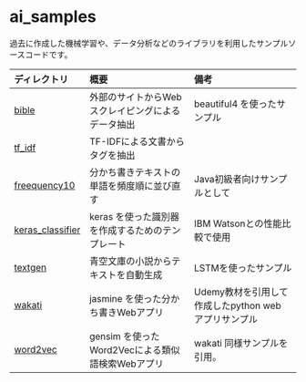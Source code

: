 ai_samples
===============

過去に作成した機械学習や、データ分析などのライブラリを利用したサンプルソースコードです。

| ディレクトリ | 概要 | 備考 |
|:------------|:-----|:----|
| [bible](./bible/README.md) | 外部のサイトからWebスクレイピングによるデータ抽出 | beautiful4 を使ったサンプル |
| [tf_idf](./tf_idf/) | TF-IDFによる文書からタグを抽出 | |
| [freequency10](./frequency10/README.md) | 分かち書きテキストの単語を頻度順に並び直す | Java初級者向けサンプルとして |
| [keras_classifier](./keras_classifier/) | keras を使った識別器を作成するためのテンプレート | IBM Watsonとの性能比較で使用 |
| [textgen](./textgen/) | 青空文庫の小説からテキストを自動生成 | LSTMを使ったサンプル |
| [wakati](./wakati/README.md) | jasmine を使った分かち書きWebアプリ | Udemy教材を引用して作成したpython web アプリサンプル |
| [word2vec](./word2vec/README.md) | gensim を使ったWord2Vecによる類似語検索Webアプリ | wakati 同様サンプルを引用。 |
